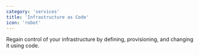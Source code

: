 ```yaml
---
category: 'services'
title: 'Infrastructure as Code'
icon: 'robot'
---
```


Regain control of your infrastructure by defining, provisioning, and changing it using code.